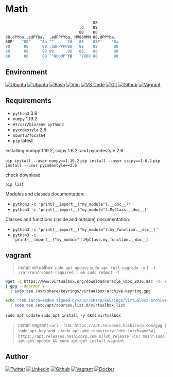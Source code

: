 # Math

```bash
                                      88
                                ,d    88
                                88    88
88,dPYba,,adPYba,  ,adPPYYba, MM88MMM 88,dPPYba,
88P'   "88"    "8a ""     `Y8   88    88P'    "8a
88      88      88 ,adPPPPP88   88    88       88
88      88      88 88,    ,88   88,   88       88
88      88      88 `"8bbdP"Y8   "Y888 88       88
```

## Environment

[![Ubuntu](https://img.shields.io/static/v1?label=&message=Ubuntu&color=E95420&logo=Ubuntu&logoColor=E95420&labelColor=2F333A)](https://ubuntu.com/)<!-- ubuntu -->
[![Ubuntu](https://img.shields.io/static/v1?label=&message=Kali%20Linux&color=557C94&logo=Kali%20Linux&logoColor=557C94&labelColor=2F333A)](https://www.kali.org/)<!-- kali linux -->
[![Bash](https://img.shields.io/static/v1?label=&message=GNU%20Bash&color=4EAA25&logo=GNU%20Bash&logoColor=4EAA25&labelColor=2F333A)](https://www.gnu.org/software/bash/)<!-- bash -->
[![Vim](https://img.shields.io/static/v1?label=&message=Vim&color=019733&logo=Vim&logoColor=019733&labelColor=2F333A)](https://www.vim.org/)<!-- vim -->
[![VS Code](https://img.shields.io/static/v1?label=&message=Visual%20Studio%20Code&color=007ACC&logo=Visual%20Studio%20Code&logoColor=007ACC&labelColor=2F333A)](https://code.visualstudio.com/)<!-- vs code -->
[![Git](https://img.shields.io/static/v1?label=&message=Git&color=F05032&logo=Git&logoColor=F05032&labelColor=2F333A)](https://git-scm.com/)<!-- git -->
[![Github](https://img.shields.io/static/v1?label=&message=GitHub&color=181717&logo=GitHub&logoColor=f2f2f2&labelColor=2F333A)](https://github.com)<!-- github -->
[![Vagrant](https://img.shields.io/static/v1?label=&message=Vagrant&color=1868F2&logo=vagrant&labelColor=2F333A)](https://app.vagrantup.com/)<!-- vagrant -->

## Requirements

- `python3` 3.8
- `numpy` 1.19.2
- `#!/usr/bin/env python3`
- `pycodestyle` 2.6
- `ubuntu/focal64`
- `pip` latest

Installing numpy 1.19.2, scipy 1.6.2, and pycodestyle 2.6

`pip install --user numpy==1.19.2`
`pip install --user scipy==1.6.2`
`pip install --user pycodestyle==2.6`

check download

`pip list`

Modules and classes documentation:

- `python3 -c 'print(__import__("my_module").__doc__)'`
- `python3 -c 'print(__import__("my_module").MyClass.__doc__)'`

Classes and functions (inside and outside) documentation:

- `python3 -c 'print(__import__("my_module").my_function.__doc__)'`
- `python3 -c 'print(__import__("my_module").MyClass.my_function.__doc__)'`


## vagrant

> install virtualbox
`sudo apt update`
`sudo apt full-upgrade -y`
`[ -f /var/run/reboot-required ] && sudo reboot -f`

```bash
wget -q https://www.virtualbox.org/download/oracle_vbox_2016.asc -O- \
| gpg --dearmor \
  | sudo tee /usr/share/keyrings/virtualbox-archive-keyring.gpg
```

```bash
echo "deb [arch=amd64 signed-by=/usr/share/keyrings/virtualbox-archive-keyring.gpg] http://download.virtualbox.org/virtualbox/debian buster contrib" \
  | sudo tee /etc/apt/sources.list.d/virtualbox.list
```

`sudo apt update`
`sudo apt install -y dkms`
`virtualbox`

> install vagrant
`curl -fsSL https://apt.releases.hashicorp.com/gpg | sudo apt-key add -`
`sudo apt-add-repository "deb [arch=amd64] https://apt.releases.hashicorp.com $(lsb_release -cs) main"`
`sudo apt-get update && sudo apt-get install vagrant`

## Author
<!-- twitter -->
[![Twitter](https://img.shields.io/twitter/follow/ralex_uy?style=social)](https://twitter.com/ralex_uy) <!-- linkedin --> [![Linkedin](https://img.shields.io/badge/LinkedIn-+23K-blue?style=social&logo=linkedin)](https://www.linkedin.com/in/ronald-rivero/) <!-- github --> [![Github](https://img.shields.io/github/followers/ralexrivero?style=social)](https://github.com/ralexrivero/) <!-- vagrant --> [![Vagrant](https://img.shields.io/static/v1?label=&message=Vagrant%20Profile&color=1868F2&logo=vagrant&labelColor=2F333A)](https://app.vagrantup.com/ralexrivero) <!-- docker --> [![Docker](https://img.shields.io/static/v1?label=&message=Docker%20Profile&color=2496ED&logo=Docker&labelColor=2F333A)](https://hub.docker.com/u/ralexrivero)
